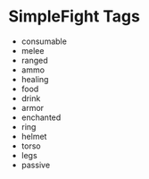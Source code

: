 # SimpleFight Tags

- consumable
- melee
- ranged
- ammo
- healing
- food
- drink
- armor
- enchanted
- ring
- helmet
- torso
- legs
- passive